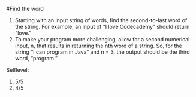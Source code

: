 #Find the word
  1. Starting with an input string of words, find the second-to-last word of the string. For example, an input of “I love Codecademy” should return “love.”<br/>
  2. To make your program more challenging, allow for a second numerical input, n, that results in returning the nth word of a string. 
     So, for the string “I can program in Java” and n = 3, the output should be the third word, “program.”<br/>
     
 Selflevel: 
  1. 5/5<br/>
  2. 4/5<br/>
